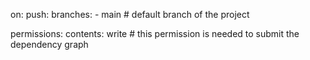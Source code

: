 on:
  push:
    branches:
      - main # default branch of the project
      
permissions:
      contents: write # this permission is needed to submit the dependency graph
